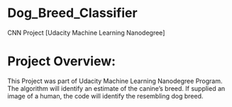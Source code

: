 ﻿# Dog_Breed_Classifier

CNN Project [Udacity Machine Learning Nanodegree]

# Project Overview:

This Project was part of Udacity Machine Learning Nanodegree Program. The algorithm will identify an estimate of the canine’s breed. If supplied an image of a human, the code will identify the resembling dog breed.
